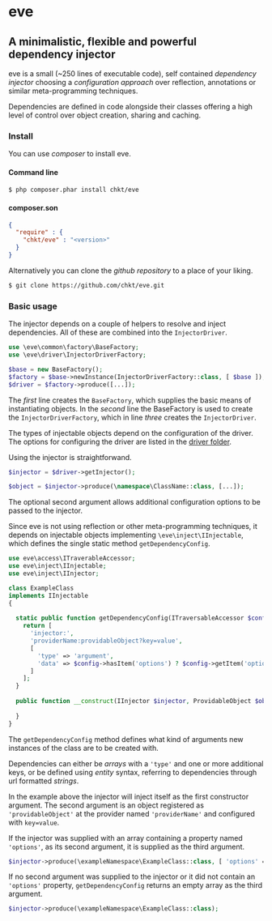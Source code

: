 # eve
## A minimalistic, flexible and powerful dependency injector

eve is a small (~250 lines of executable code), self contained *dependency injector*
choosing a *configuration approach* over reflection, annotations or similar
meta-programming techniques.

Dependencies are defined in code alongside their classes offering 
a high level of control over object creation, sharing and caching.

### Install

You can use *composer* to install eve.

#### Command line
```bash
$ php composer.phar install chkt/eve
```

#### composer.son
```json
{
  "require" : {
    "chkt/eve" : "<version>"
  }
}
```

Alternatively you can clone the *github repository* to a place of your liking.

```bash
$ git clone https://github.com/chkt/eve.git
```

### Basic usage

The injector depends on a couple of helpers to resolve and inject dependencies.
All of these are combined into the `InjectorDriver`.

```php
use \eve\common\factory\BaseFactory;
use \eve\driver\InjectorDriverFactory;

$base = new BaseFactory();
$factory = $base->newInstance(InjectorDriverFactory::class, [ $base ]);
$driver = $factory->produce([...]);
```

The *first* line creates the `BaseFactory`, which supplies the basic means of instantiating objects.
In the *second* line the BaseFactory is used to create the `InjectorDriverFactory`,
which in line *three* creates the `InjectorDriver`.

The types of injectable objects depend on the configuration of the driver.
The options for configuring the driver are listed in the [driver folder](./source/driver/readme.md).

Using the injector is straightforwand.

```php
$injector = $driver->getInjector();

$object = $injector->produce(\namespace\ClassName::class, [...]);
```

The optional second argument allows additional configuration options to be
passed to the injector.


Since eve is not using reflection or other meta-programming techniques,
it depends on injectable objects implementing `\eve\inject\IInjectable`,
which defines the single static method `getDependencyConfig`.

```php
use eve\access\ITraverableAccessor;
use eve\inject\IInjectable;
use eve\inject\IInjector;

class ExampleClass
implements IInjectable
{
  
  static public function getDependencyConfig(ITraversableAccessor $config) {
    return [
      'injector:',
      'providerName:providableObject?key=value',
      [
        'type' => 'argument',
        'data' => $config->hasItem('options') ? $config->getItem('options') : []
      ]
    ];
  }
  
  public function __construct(IInjector $injector, ProvidableObject $object, array $options) {
  
  }
}
```

The `getDependencyConfig` method defines what kind of arguments new instances
of the class are to be created with.

Dependencies can either be *arrays* with a `'type'` and one or more additional keys, or be
defined using *entity* syntax, referring to dependencies through url formatted *strings*.

In the example above the injector will inject itself as the first constructor argument.
The second argument is an object registered as `'providableObject'` at the provider named `'providerName'`
and configured with `key=value`. 

If the injector was supplied with an array containing a property named `'options'`,
as its second argument, it is supplied as the third argument.

```php
$injector->produce(\exampleNamespace\ExampleClass::class, [ 'options' => [...] ]);
```

If no second argument was supplied to the injector or it did not contain an `'options'` property,
`getDependencyConfig` returns an empty array as the third argument.

```php
$injector->produce(\exampleNamespace\ExampleClass::class);
```

